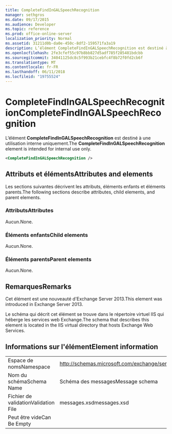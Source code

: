 ```yaml
---
title: CompleteFindInGALSpeechRecognition
manager: sethgros
ms.date: 09/17/2015
ms.audience: Developer
ms.topic: reference
ms.prod: office-online-server
localization_priority: Normal
ms.assetid: 31211d0b-da0e-450c-8df2-159571fa3a19
description: L’élément CompleteFindInGALSpeechRecognition est destiné à une utilisation interne uniquement.
ms.openlocfilehash: 2fe3cfef55c97b8bb827d5adf785f285481bdcbb
ms.sourcegitcommit: 34041125dc8c5f993b21cebfc4f8b72f0fd2cb6f
ms.translationtype: MT
ms.contentlocale: fr-FR
ms.lasthandoff: 06/11/2018
ms.locfileid: "19755524"
---
```

# <a name="completefindingalspeechrecognition"></a><span data-ttu-id="7f118-103">CompleteFindInGALSpeechRecognition</span><span class="sxs-lookup"><span data-stu-id="7f118-103">CompleteFindInGALSpeechRecognition</span></span>

<span data-ttu-id="7f118-104">L’élément **CompleteFindInGALSpeechRecognition** est destiné à une utilisation interne uniquement.</span><span class="sxs-lookup"><span data-stu-id="7f118-104">The **CompleteFindInGALSpeechRecognition** element is intended for internal use only.</span></span> 
  
```XML
<CompleteFindInGALSpeechRecognition />
```

## <a name="attributes-and-elements"></a><span data-ttu-id="7f118-105">Attributs et éléments</span><span class="sxs-lookup"><span data-stu-id="7f118-105">Attributes and elements</span></span>

<span data-ttu-id="7f118-106">Les sections suivantes décrivent les attributs, éléments enfants et éléments parents.</span><span class="sxs-lookup"><span data-stu-id="7f118-106">The following sections describe attributes, child elements, and parent elements.</span></span>
  
### <a name="attributes"></a><span data-ttu-id="7f118-107">Attributs</span><span class="sxs-lookup"><span data-stu-id="7f118-107">Attributes</span></span>

<span data-ttu-id="7f118-108">Aucun.</span><span class="sxs-lookup"><span data-stu-id="7f118-108">None.</span></span>
  
### <a name="child-elements"></a><span data-ttu-id="7f118-109">Éléments enfants</span><span class="sxs-lookup"><span data-stu-id="7f118-109">Child elements</span></span>

<span data-ttu-id="7f118-110">Aucun.</span><span class="sxs-lookup"><span data-stu-id="7f118-110">None.</span></span>
  
### <a name="parent-elements"></a><span data-ttu-id="7f118-111">Éléments parents</span><span class="sxs-lookup"><span data-stu-id="7f118-111">Parent elements</span></span>

<span data-ttu-id="7f118-112">Aucun.</span><span class="sxs-lookup"><span data-stu-id="7f118-112">None.</span></span>
  
## <a name="remarks"></a><span data-ttu-id="7f118-113">Remarques</span><span class="sxs-lookup"><span data-stu-id="7f118-113">Remarks</span></span>

<span data-ttu-id="7f118-114">Cet élément est une nouveauté d'Exchange Server 2013.</span><span class="sxs-lookup"><span data-stu-id="7f118-114">This element was introduced in Exchange Server 2013.</span></span>
  
<span data-ttu-id="7f118-115">Le schéma qui décrit cet élément se trouve dans le répertoire virtuel IIS qui héberge les services web Exchange.</span><span class="sxs-lookup"><span data-stu-id="7f118-115">The schema that describes this element is located in the IIS virtual directory that hosts Exchange Web Services.</span></span>
  
## <a name="element-information"></a><span data-ttu-id="7f118-116">Informations sur l'élément</span><span class="sxs-lookup"><span data-stu-id="7f118-116">Element information</span></span>

|||
|:-----|:-----|
|<span data-ttu-id="7f118-117">Espace de noms</span><span class="sxs-lookup"><span data-stu-id="7f118-117">Namespace</span></span>  <br/> |http://schemas.microsoft.com/exchange/services/2006/messages  <br/> |
|<span data-ttu-id="7f118-118">Nom du schéma</span><span class="sxs-lookup"><span data-stu-id="7f118-118">Schema Name</span></span>  <br/> |<span data-ttu-id="7f118-119">Schéma des messages</span><span class="sxs-lookup"><span data-stu-id="7f118-119">Message schema</span></span>  <br/> |
|<span data-ttu-id="7f118-120">Fichier de validation</span><span class="sxs-lookup"><span data-stu-id="7f118-120">Validation File</span></span>  <br/> |<span data-ttu-id="7f118-121">messages.xsd</span><span class="sxs-lookup"><span data-stu-id="7f118-121">messages.xsd</span></span>  <br/> |
|<span data-ttu-id="7f118-122">Peut être vide</span><span class="sxs-lookup"><span data-stu-id="7f118-122">Can Be Empty</span></span>  <br/> ||
   


